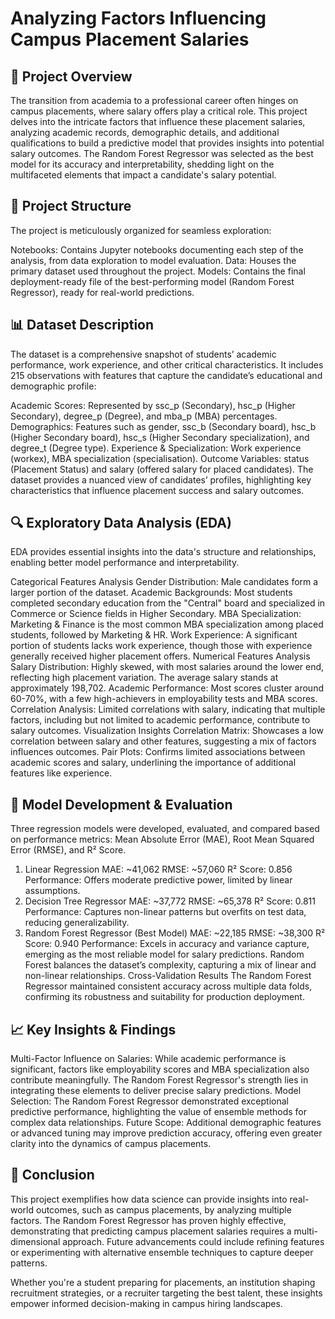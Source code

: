 # Analyzing Factors Influencing Campus Placement Salaries

## 📌 Project Overview

The transition from academia to a professional career often hinges on campus placements, where salary offers play a critical role. This project delves into the intricate factors that influence these placement salaries, analyzing academic records, demographic details, and additional qualifications to build a predictive model that provides insights into potential salary outcomes. The Random Forest Regressor was selected as the best model for its accuracy and interpretability, shedding light on the multifaceted elements that impact a candidate's salary potential.

## 📂 Project Structure

The project is meticulously organized for seamless exploration:

Notebooks: Contains Jupyter notebooks documenting each step of the analysis, from data exploration to model evaluation.
Data: Houses the primary dataset used throughout the project.
Models: Contains the final deployment-ready file of the best-performing model (Random Forest Regressor), ready for real-world predictions.

## 📊 Dataset Description

The dataset is a comprehensive snapshot of students’ academic performance, work experience, and other critical characteristics. It includes 215 observations with features that capture the candidate’s educational and demographic profile:

Academic Scores: Represented by ssc_p (Secondary), hsc_p (Higher Secondary), degree_p (Degree), and mba_p (MBA) percentages.
Demographics: Features such as gender, ssc_b (Secondary board), hsc_b (Higher Secondary board), hsc_s (Higher Secondary specialization), and degree_t (Degree type).
Experience & Specialization: Work experience (workex), MBA specialization (specialisation).
Outcome Variables: status (Placement Status) and salary (offered salary for placed candidates).
The dataset provides a nuanced view of candidates’ profiles, highlighting key characteristics that influence placement success and salary outcomes.

## 🔍 Exploratory Data Analysis (EDA)

EDA provides essential insights into the data's structure and relationships, enabling better model performance and interpretability.

Categorical Features Analysis
Gender Distribution: Male candidates form a larger portion of the dataset.
Academic Backgrounds: Most students completed secondary education from the "Central" board and specialized in Commerce or Science fields in Higher Secondary.
MBA Specialization: Marketing & Finance is the most common MBA specialization among placed students, followed by Marketing & HR.
Work Experience: A significant portion of students lacks work experience, though those with experience generally received higher placement offers.
Numerical Features Analysis
Salary Distribution: Highly skewed, with most salaries around the lower end, reflecting high placement variation. The average salary stands at approximately 198,702.
Academic Performance: Most scores cluster around 60-70%, with a few high-achievers in employability tests and MBA scores.
Correlation Analysis: Limited correlations with salary, indicating that multiple factors, including but not limited to academic performance, contribute to salary outcomes.
Visualization Insights
Correlation Matrix: Showcases a low correlation between salary and other features, suggesting a mix of factors influences outcomes.
Pair Plots: Confirms limited associations between academic scores and salary, underlining the importance of additional features like experience.

## 🚀 Model Development & Evaluation

Three regression models were developed, evaluated, and compared based on performance metrics: Mean Absolute Error (MAE), Root Mean Squared Error (RMSE), and R² Score.

1. Linear Regression
MAE: ~41,062
RMSE: ~57,060
R² Score: 0.856
Performance: Offers moderate predictive power, limited by linear assumptions.
2. Decision Tree Regressor
MAE: ~37,772
RMSE: ~65,378
R² Score: 0.811
Performance: Captures non-linear patterns but overfits on test data, reducing generalizability.
3. Random Forest Regressor (Best Model)
MAE: ~22,185
RMSE: ~38,300
R² Score: 0.940
Performance: Excels in accuracy and variance capture, emerging as the most reliable model for salary predictions. Random Forest balances the dataset’s complexity, capturing a mix of linear and non-linear relationships.
Cross-Validation Results
The Random Forest Regressor maintained consistent accuracy across multiple data folds, confirming its robustness and suitability for production deployment.

## 📈 Key Insights & Findings

Multi-Factor Influence on Salaries: While academic performance is significant, factors like employability scores and MBA specialization also contribute meaningfully. The Random Forest Regressor's strength lies in integrating these elements to deliver precise salary predictions.
Model Selection: The Random Forest Regressor demonstrated exceptional predictive performance, highlighting the value of ensemble methods for complex data relationships.
Future Scope: Additional demographic features or advanced tuning may improve prediction accuracy, offering even greater clarity into the dynamics of campus placements.

## 🔑 Conclusion

This project exemplifies how data science can provide insights into real-world outcomes, such as campus placements, by analyzing multiple factors. The Random Forest Regressor has proven highly effective, demonstrating that predicting campus placement salaries requires a multi-dimensional approach. Future advancements could include refining features or experimenting with alternative ensemble techniques to capture deeper patterns.

Whether you're a student preparing for placements, an institution shaping recruitment strategies, or a recruiter targeting the best talent, these insights empower informed decision-making in campus hiring landscapes.
